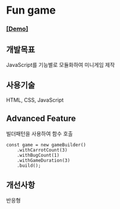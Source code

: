 # Fun game

### [[Demo]](https://wjdghks95.github.io/Study/Projects/Fun%20game/index.html)

## 개발목표
JavaScript를 기능별로 모듈화하여 미니게임 제작

## 사용기술
HTML, CSS, JavaScript

## Advanced Feature
빌더패턴을 사용하여 함수 호출
```
const game = new gameBuilder()
    .withCarrotCount(3)
    .withBugCount(1)
    .withGameDuration(3)
    .build();
```

## 개선사항
반응형
